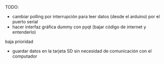 TODO:

- cambiar polling por interrupción para leer datos (desde el arduino) por el puerto serial
- hacer interfaz gráfica dummy con pyqt (bajar código de internet y entenderlo)





baja prioridad
- guardar datos en la tarjeta SD sin necesidad de comunicación con el computador
